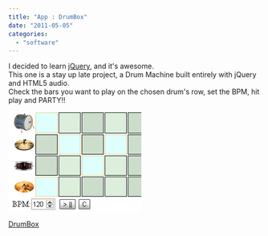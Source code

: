 ```yaml
---
title: "App : DrumBox"
date: "2011-05-05"
categories: 
  - "software"
---
```


I decided to learn [jQuery](http://jquery.com/), and it's awesome.  
This one is a stay up late project, a Drum Machine built entirely with jQuery and HTML5 audio.  
Check the bars you want to play on the chosen drum's row, set the BPM, hit play and PARTY!!  
  

[![](images/5d3d0-scr.png)](https://nurnachman.files.wordpress.com/2011/05/5d3d0-scr.png)

  

[DrumBox](http://bit.ly/lowMJn)
